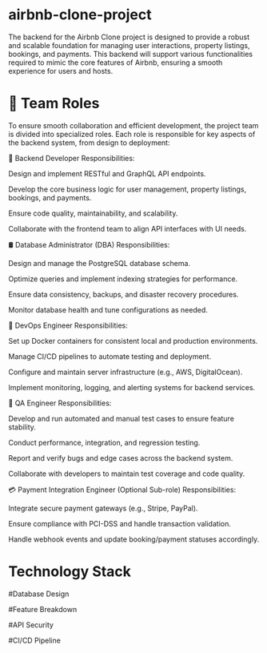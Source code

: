 # airbnb-clone-project
The backend for the Airbnb Clone project is designed to provide a robust and scalable foundation for managing user interactions, property listings, bookings, and payments. This backend will support various functionalities required to mimic the core features of Airbnb, ensuring a smooth experience for users and hosts.

# 👥 Team Roles
To ensure smooth collaboration and efficient development, the project team is divided into specialized roles. Each role is responsible for key aspects of the backend system, from design to deployment:

🔧 Backend Developer
Responsibilities:

Design and implement RESTful and GraphQL API endpoints.

Develop the core business logic for user management, property listings, bookings, and payments.

Ensure code quality, maintainability, and scalability.

Collaborate with the frontend team to align API interfaces with UI needs.

🛢️ Database Administrator (DBA)
Responsibilities:

Design and manage the PostgreSQL database schema.

Optimize queries and implement indexing strategies for performance.

Ensure data consistency, backups, and disaster recovery procedures.

Monitor database health and tune configurations as needed.

🚀 DevOps Engineer
Responsibilities:

Set up Docker containers for consistent local and production environments.

Manage CI/CD pipelines to automate testing and deployment.

Configure and maintain server infrastructure (e.g., AWS, DigitalOcean).

Implement monitoring, logging, and alerting systems for backend services.

🧪 QA Engineer
Responsibilities:

Develop and run automated and manual test cases to ensure feature stability.

Conduct performance, integration, and regression testing.

Report and verify bugs and edge cases across the backend system.

Collaborate with developers to maintain test coverage and code quality.

💳 Payment Integration Engineer (Optional Sub-role)
Responsibilities:

Integrate secure payment gateways (e.g., Stripe, PayPal).

Ensure compliance with PCI-DSS and handle transaction validation.

Handle webhook events and update booking/payment statuses accordingly.

# Technology Stack

#Database Design

#Feature Breakdown

#API Security

#CI/CD Pipeline

